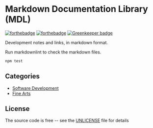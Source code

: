 # Markdown Documentation Library (MDL)

[![forthebadge](https://forthebadge.com/images/badges/you-didnt-ask-for-this.svg)](https://forthebadge.com) [![forthebadge](https://forthebadge.com/images/badges/reading-6th-grade-level.svg)](https://forthebadge.com) [![Greenkeeper badge](https://badges.greenkeeper.io/Skerwe/markdown-documentation-library.svg)](https://greenkeeper.io/)

Development notes and links, in markdown format.


Run markdownlint to check the markdown files.

```bash
npm test
```

## Categories

- [Software Development](development-docs/README.md)
- [Fine Arts](fine-arts-docs/README.md)

## License

The source code is free -- see the [UNLICENSE](UNLICENSE) file for details
